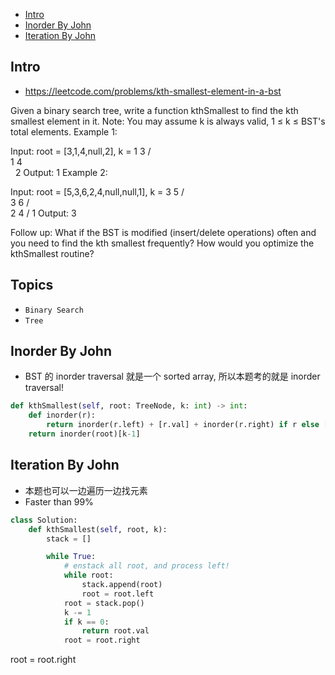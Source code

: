 - [Intro](#intro)
- [Inorder By John](#inorder-by-john)
- [Iteration By John](#iteration-by-john)

## Intro

- https://leetcode.com/problems/kth-smallest-element-in-a-bst

Given a binary search tree, write a function kthSmallest to find the kth smallest element in it.
Note: 
You may assume k is always valid, 1 ≤ k ≤ BST's total elements.
Example 1:

Input: root = [3,1,4,null,2], k = 1
   3
  / \
 1   4
  \
   2
Output: 1
Example 2:

Input: root = [5,3,6,2,4,null,null,1], k = 3
       5
      / \
     3   6
    / \
   2   4
  /
 1
Output: 3

Follow up:
What if the BST is modified (insert/delete operations) often and you need to find the kth smallest frequently? How would you optimize the kthSmallest routine?




## Topics

- `Binary Search`
- `Tree`


## Inorder By John


- BST 的 inorder traversal 就是一个 sorted array, 所以本题考的就是 inorder traversal!

```py
def kthSmallest(self, root: TreeNode, k: int) -> int:
    def inorder(r):
        return inorder(r.left) + [r.val] + inorder(r.right) if r else []
    return inorder(root)[k-1]
```


## Iteration By John

- 本题也可以一边遍历一边找元素
- Faster than 99%


```py
class Solution:
    def kthSmallest(self, root, k):
        stack = []

        while True:
            # enstack all root, and process left!
            while root:
                stack.append(root)
                root = root.left
            root = stack.pop()
            k -= 1
            if k == 0:
                return root.val
            root = root.right
```







root = root.right
```








